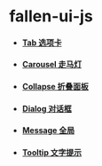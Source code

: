 # fallen-ui-js

- #### [Tab 选项卡](https://mambaneverout.github.io/fallen-ui-js/Tabs/index.html)
- #### [Carousel 走马灯](https://mambaneverout.github.io/fallen-ui-js/Carousel/index.html)
- #### [Collapse 折叠面板](https://mambaneverout.github.io/fallen-ui-js/Collapse/index.html)
- #### [Dialog 对话框](https://mambaneverout.github.io/fallen-ui-js/Dialog/index.html)
- #### [Message 全局](https://mambaneverout.github.io/fallen-ui-js/Message/index.html)
- #### [Tooltip 文字提示](https://mambaneverout.github.io/fallen-ui-js/Tooltip/index.html)
